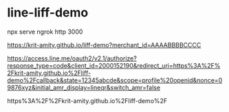 # line-liff-demo

npx serve
ngrok http 3000

https://krit-amity.github.io/liff-demo?merchant_id=AAAABBBBCCCC

https://access.line.me/oauth2/v2.1/authorize?response_type=code&client_id=2000152190&redirect_uri=https%3A%2F%2Fkrit-amity.github.io%2Fliff-demo%2Fcallback&state=12345abcde&scope=profile%20openid&nonce=09876xyz&initial_amr_display=lineqr&switch_amr=false


https%3A%2F%2Fkrit-amity.github.io%2Fliff-demo%2F